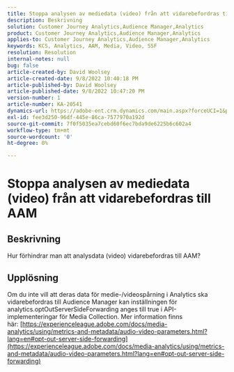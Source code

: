 ```yaml
---
title: Stoppa analysen av mediedata (video) från att vidarebefordras till AAM
description: Beskrivning
solution: Customer Journey Analytics,Audience Manager,Analytics
product: Customer Journey Analytics,Audience Manager,Analytics
applies-to: Customer Journey Analytics,Audience Manager,Analytics
keywords: KCS, Analytics, AAM, Media, Video, SSF
resolution: Resolution
internal-notes: null
bug: false
article-created-by: David Woolsey
article-created-date: 9/8/2022 10:40:18 PM
article-published-by: David Woolsey
article-published-date: 9/8/2022 10:47:20 PM
version-number: 1
article-number: KA-20541
dynamics-url: https://adobe-ent.crm.dynamics.com/main.aspx?forceUCI=1&pagetype=entityrecord&etn=knowledgearticle&id=6012852f-c72f-ed11-9db1-00224808613b
exl-id: fee3d250-96df-445e-86ca-7577970a192d
source-git-commit: 7f0f5035ea7cebd60f6ec7bda9de6225b6c602a4
workflow-type: tm+mt
source-wordcount: '0'
ht-degree: 0%

---
```


# Stoppa analysen av mediedata (video) från att vidarebefordras till AAM

## Beskrivning

Hur förhindrar man att analysdata (video) vidarebefordras till AAM?

## Upplösning


Om du inte vill att deras data för medie-/videospårning i Analytics ska vidarebefordras till Audience Manager kan inställningen för analytics.optOutServerSideForwarding anges till true i API-implementeringar för Media Collection. Mer information finns här: [https://experienceleague.adobe.com/docs/media-analytics/using/metrics-and-metadata/audio-video-parameters.html?lang=en#opt-out-server-side-forwarding](https://experienceleague.adobe.com/docs/media-analytics/using/metrics-and-metadata/audio-video-parameters.html?lang=en#opt-out-server-side-forwarding)
